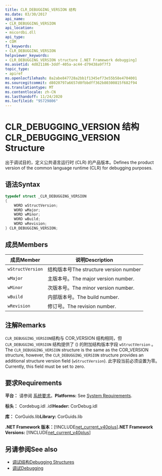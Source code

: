 ```yaml
---
title: CLR_DEBUGGING_VERSION 结构
ms.date: 03/30/2017
api_name:
- CLR_DEBUGGING_VERSION
api_location:
- mscordbi.dll
api_type:
- COM
f1_keywords:
- CLR_DEBUGGING_VERSION
helpviewer_keywords:
- CLR_DEBUGGING_VERSION structure [.NET Framework debugging]
ms.assetid: 4d821186-3ddf-405a-ac44-d79438a9f7f3
topic_type:
- apiref
ms.openlocfilehash: 8a2abe847728a2bb1f1345ef73e55b58e4704001
ms.sourcegitcommit: d8020797a6657d0fbbdff362b80300815f682f94
ms.translationtype: MT
ms.contentlocale: zh-CN
ms.lasthandoff: 11/24/2020
ms.locfileid: "95729806"
---
```

# <a name="clr_debugging_version-structure"></a><span data-ttu-id="16159-102">CLR_DEBUGGING_VERSION 结构</span><span class="sxs-lookup"><span data-stu-id="16159-102">CLR_DEBUGGING_VERSION Structure</span></span>

<span data-ttu-id="16159-103">出于调试目的，定义公共语言运行时 (CLR) 的产品版本。</span><span class="sxs-lookup"><span data-stu-id="16159-103">Defines the product version of the common language runtime (CLR) for debugging purposes.</span></span>  
  
## <a name="syntax"></a><span data-ttu-id="16159-104">语法</span><span class="sxs-lookup"><span data-stu-id="16159-104">Syntax</span></span>  
  
```cpp  
typedef struct _CLR_DEBUGGING_VERSION  
{  
    WORD wStructVersion;
    WORD wMajor;
    WORD wMinor;
    WORD wBuild;
    WORD wRevision;
} CLR_DEBUGGING_VERSION;
```  
  
## <a name="members"></a><span data-ttu-id="16159-105">成员</span><span class="sxs-lookup"><span data-stu-id="16159-105">Members</span></span>  
  
|<span data-ttu-id="16159-106">成员</span><span class="sxs-lookup"><span data-stu-id="16159-106">Member</span></span>|<span data-ttu-id="16159-107">说明</span><span class="sxs-lookup"><span data-stu-id="16159-107">Description</span></span>|  
|------------|-----------------|  
|`wStructVersion`|<span data-ttu-id="16159-108">结构版本号</span><span class="sxs-lookup"><span data-stu-id="16159-108">The structure version number</span></span>|  
|`wMajor`|<span data-ttu-id="16159-109">主版本号。</span><span class="sxs-lookup"><span data-stu-id="16159-109">The major version number.</span></span>|  
|`wMinor`|<span data-ttu-id="16159-110">次版本号。</span><span class="sxs-lookup"><span data-stu-id="16159-110">The minor version number.</span></span>|  
|`wBuild`|<span data-ttu-id="16159-111">内部版本号。</span><span class="sxs-lookup"><span data-stu-id="16159-111">The build number.</span></span>|  
|`wRevision`|<span data-ttu-id="16159-112">修订号。</span><span class="sxs-lookup"><span data-stu-id="16159-112">The revision number.</span></span>|  
  
## <a name="remarks"></a><span data-ttu-id="16159-113">注解</span><span class="sxs-lookup"><span data-stu-id="16159-113">Remarks</span></span>  

 <span data-ttu-id="16159-114">`CLR_DEBUGGING_VERSION`结构与 COR_VERSION 结构相同，但 `CLR_DEBUGGING_VERSION` 结构提供了 () 的附加结构版本字段 `wStructVersion` 。</span><span class="sxs-lookup"><span data-stu-id="16159-114">The `CLR_DEBUGGING_VERSION` structure is the same as the COR_VERSION structure, however, the `CLR_DEBUGGING_VERSION` structure provides an additional structure version field (`wStructVersion`).</span></span> <span data-ttu-id="16159-115">此字段当前必须设置为零。</span><span class="sxs-lookup"><span data-stu-id="16159-115">Currently, this field must be set to zero.</span></span>  
  
## <a name="requirements"></a><span data-ttu-id="16159-116">要求</span><span class="sxs-lookup"><span data-stu-id="16159-116">Requirements</span></span>  

 <span data-ttu-id="16159-117">**平台：** 请参阅 [系统要求](../../get-started/system-requirements.md)。</span><span class="sxs-lookup"><span data-stu-id="16159-117">**Platforms:** See [System Requirements](../../get-started/system-requirements.md).</span></span>  
  
 <span data-ttu-id="16159-118">**标头：** Cordebug.idl .idl</span><span class="sxs-lookup"><span data-stu-id="16159-118">**Header:** CorDebug.idl</span></span>  
  
 <span data-ttu-id="16159-119">**库：** CorGuids.lib</span><span class="sxs-lookup"><span data-stu-id="16159-119">**Library:** CorGuids.lib</span></span>  
  
 <span data-ttu-id="16159-120">**.NET Framework 版本：**[!INCLUDE[net_current_v40plus](../../../../includes/net-current-v40plus-md.md)]</span><span class="sxs-lookup"><span data-stu-id="16159-120">**.NET Framework Versions:** [!INCLUDE[net_current_v40plus](../../../../includes/net-current-v40plus-md.md)]</span></span>  
  
## <a name="see-also"></a><span data-ttu-id="16159-121">另请参阅</span><span class="sxs-lookup"><span data-stu-id="16159-121">See also</span></span>

- [<span data-ttu-id="16159-122">调试结构</span><span class="sxs-lookup"><span data-stu-id="16159-122">Debugging Structures</span></span>](debugging-structures.md)
- [<span data-ttu-id="16159-123">调试</span><span class="sxs-lookup"><span data-stu-id="16159-123">Debugging</span></span>](index.md)
